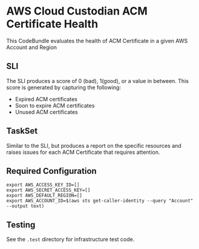 # AWS Cloud Custodian ACM Certificate Health

This CodeBundle evaluates the health of ACM Certificate in a given AWS Account and Region

## SLI
The SLI produces a score of 0 (bad), 1(good), or a value in between. This score is generated by capturing the following: 
- Expired ACM certificates
- Soon to expire ACM certificates
- Unused ACM certificates

## TaskSet
Similar to the SLI, but produces a report on the specific resources and raises issues for each ACM Certificate that requires attention. 

## Required Configuration

```
export AWS_ACCESS_KEY_ID=[]
export AWS_SECRET_ACCESS_KEY=[]
export AWS_DEFAULT_REGION=[]
export AWS_ACCOUNT_ID=$(aws sts get-caller-identity --query "Account" --output text)
```

## Testing 
See the `.test` directory for infrastructure test code. 